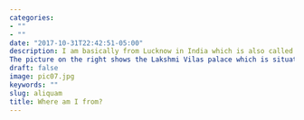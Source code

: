 ```yaml
---
categories:
- ""
- ""
date: "2017-10-31T22:42:51-05:00"
description: I am basically from Lucknow in India which is also called the land of Nawabs and known for its extravagance and food. Although I have grown up all my life in Vadodara, Gujarat which is the western part of India. After my undergraduation, I worked in Bangalore, India which is situated in the Suthern part of India.
The picture on the right shows the Lakshmi Vilas palace which is situated in my city Vadodara. Fun fact : It is 4 times the size of Buckinghum Palace!
draft: false
image: pic07.jpg
keywords: ""
slug: aliquam
title: Where am I from?
---
```

